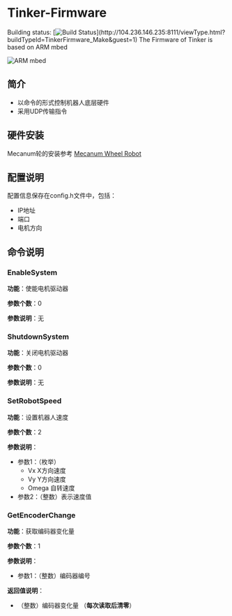 # Tinker-Firmware
Building status: [![Build Status](http://104.236.146.235:8111/app/rest/builds/buildType:(id:TinkerFirmware_Make)/statusIcon)](http://104.236.146.235:8111/viewType.html?buildTypeId=TinkerFirmware_Make&guest=1)
The Firmware of Tinker is based on ARM mbed

![ARM mbed](https://mbed.org/static/img/mbed_logo.png)

## 简介
- 以命令的形式控制机器人底层硬件
- 采用UDP传输指令

## 硬件安装
Mecanum轮的安装参考
[Mecanum Wheel Robot](http://www.seeedstudio.com/wiki/4WD_Mecanum_Wheel_Robot_Kit_Series)
 
## 配置说明
配置信息保存在config.h文件中，包括：
- IP地址 
- 端口
- 电机方向

## 命令说明
### EnableSystem
__功能__：使能电机驱动器

__参数个数__：0

__参数说明__：无

### ShutdownSystem
__功能__：关闭电机驱动器

__参数个数__：0

__参数说明__：无

### SetRobotSpeed
__功能__：设置机器人速度

__参数个数__：2

__参数说明__：
  - 参数1：（枚举）
    - Vx X方向速度
    - Vy Y方向速度
    - Omega 自转速度
  - 参数2：（整数）表示速度值

### GetEncoderChange
__功能__：获取编码器变化量

__参数个数__：1

__参数说明__：
  - 参数1：（整数）编码器编号
  
__返回值说明__：
  - （整数）编码器变化量 （__每次读取后清零__）